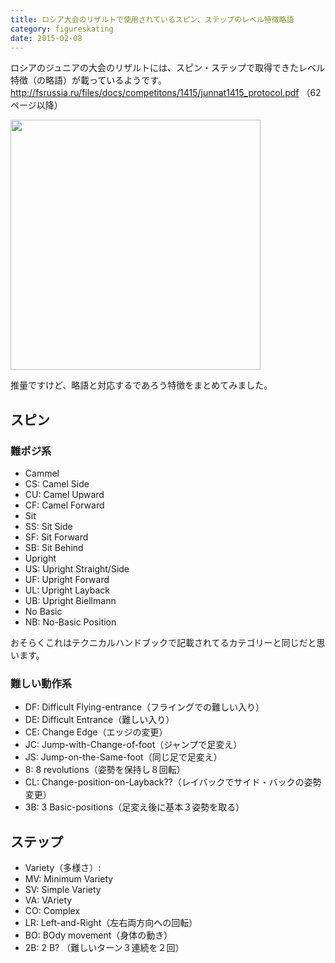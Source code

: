 ```yaml
---
title: ロシア大会のリザルトで使用されているスピン、ステップのレベル特徴略語
category: figureskating
date: 2015-02-08
---
```


ロシアのジュニアの大会のリザルトには、スピン・ステップで取得できたレベル特徴（の略語）が載っているようです。
http://fsrussia.ru/files/docs/competitons/1415/junnat1415_protocol.pdf
（62ページ以降）

<a href="http://40.media.tumblr.com/f0b70b489b9aa751c58dc00dddc8f0f7/tumblr_njgbsmWie51u5jws4o1_1280.jpg"><img src="http://40.media.tumblr.com/f0b70b489b9aa751c58dc00dddc8f0f7/tumblr_njgbsmWie51u5jws4o1_1280.jpg" width="400"></img></a>

推量ですけど、略語と対応するであろう特徴をまとめてみました。

## スピン

### 難ポジ系

- Cammel
 - CS: Camel Side
 - CU: Camel Upward
 - CF: Camel Forward
- Sit
 - SS: Sit Side
 - SF: Sit Forward
 - SB: Sit Behind
- Upright
 - US: Upright Straight/Side
 - UF: Upright Forward
 - UL: Upright Layback
 - UB: Upright Biellmann
- No Basic
 - NB: No-Basic Position

おそらくこれはテクニカルハンドブックで記載されてるカテゴリーと同じだと思います。

### 難しい動作系

- DF: Difficult Flying-entrance（フライングでの難しい入り）
- DE: Difficult Entrance（難しい入り）
- CE: Change Edge（エッジの変更）
- JC: Jump-with-Change-of-foot（ジャンプで足変え）
- JS: Jump-on-the-Same-foot（同じ足で足変え）
- 8: 8 revolutions（姿勢を保持し８回転）
- CL: Change-position-on-Layback??（レイバックでサイド・バックの姿勢変更）
- 3B: 3 Basic-positions（足変え後に基本３姿勢を取る）

## ステップ

- Variety（多様さ）:
 - MV: Minimum Variety
 - SV: Simple Variety
 - VA: VAriety
 - CO: Complex
- LR: Left-and-Right（左右両方向への回転）
- BO: BOdy movement（身体の動き）
- 2B: 2 B? （難しいターン３連続を２回）




